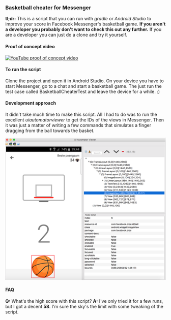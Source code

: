 ### Basketball cheater for Messenger
**tl;dr:** This is a script that you can run with *gradle* or *Android Studio* to improve your score in Facebook
Messenger's basketball game. **If you aren't a developer you probably don't want to check this out any further.** If you are a
developer you can just do a clone and try it yourself.

#### Proof of concept video
[![YouTube proof of concept video](http://img.youtube.com/vi/UyDFA-th3r0/0.jpg)](http://www.youtube.com/watch?v=UyDFA-th3r0)

#### To run the script
Clone the project and open it in Android Studio. On your device you have to start Messenger, go to a chat and start
a basketball game. The just run the test case called BasketballCheaterTest and leave the device for a while. :)

#### Development approach
It didn't take much time to make this script. All I had to do was to run the excellent *uiautomatorviewer* to get the IDs
of the views in Messenger. Then it was just a matter of writing a few commands that simulates a finger dragging from
the ball towards the basket.

![UI Automater Viewer](https://github.com/roys/java-android-basketballcheater/raw/master/misc/uianimatorview.png "UI Automater Viewer")

#### FAQ
**Q:** What's the high score with this script?
**A:** I've only tried it for a few runs, but I got a decent **58**. I'm sure the sky's the limit with some tweaking of the script.
